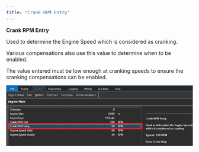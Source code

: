 ```yaml
---
title: "Crank RPM Entry"
---
```


**Crank RPM Entry**


Used to determine the Engine Speed which is considered as cranking.&nbsp;

Various compensations also use this value to determine when to be enabled. &nbsp;

The value entered must be low enough at cranking speeds to ensure the cranking compensations can be enabled. &nbsp;


![Image](</img/AA main4.jpg>)





